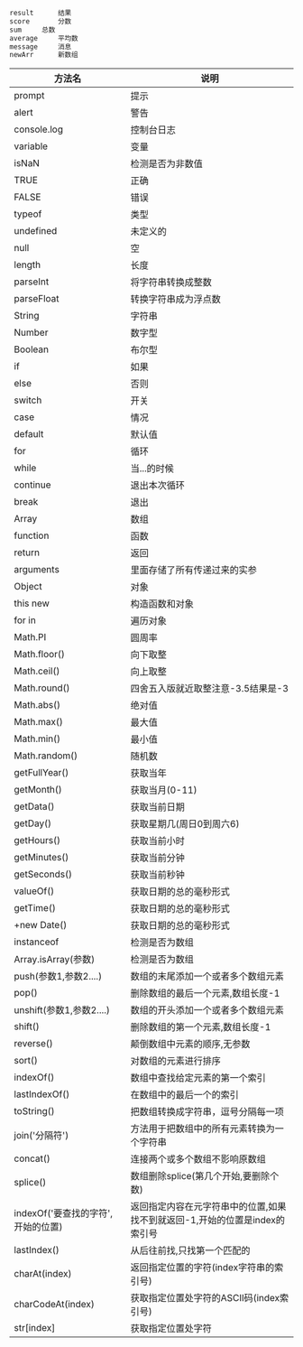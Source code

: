 ```js
result		结果
score		分数
sum		总数
average		平均数
message		消息
newArr		新数组

```

| 方法名                             | 说明                                                         |
| ---------------------------------- | ------------------------------------------------------------ |
| prompt                             | 提示                                                         |
| alert                              | 警告                                                         |
| console.log                        | 控制台日志                                                   |
| variable                           | 变量                                                         |
| isNaN                              | 检测是否为非数值                                             |
| TRUE                               | 正确                                                         |
| FALSE                              | 错误                                                         |
| typeof                             | 类型                                                         |
| undefined                          | 未定义的                                                     |
| null                               | 空                                                           |
| length                             | 长度                                                         |
| parseInt                           | 将字符串转换成整数                                           |
| parseFloat                         | 转换字符串成为浮点数                                         |
| String                             | 字符串                                                       |
| Number                             | 数字型                                                       |
| Boolean                            | 布尔型                                                       |
| if                                 | 如果                                                         |
| else                               | 否则                                                         |
| switch                             | 开关                                                         |
| case                               | 情况                                                         |
| default                            | 默认值                                                       |
| for                                | 循环                                                         |
| while                              | 当...的时候                                                  |
| continue                           | 退出本次循环                                                 |
| break                              | 退出                                                         |
| Array                              | 数组                                                         |
| function                           | 函数                                                         |
| return                             | 返回                                                         |
| arguments                          | 里面存储了所有传递过来的实参                                 |
| Object                             | 对象                                                         |
| this new                           | 构造函数和对象                                               |
| for in                             | 遍历对象                                                     |
| Math.PI                            | 圆周率                                                       |
| Math.floor()                       | 向下取整                                                     |
| Math.ceil()                        | 向上取整                                                     |
| Math.round()                       | 四舍五入版就近取整注意-3.5结果是-3                           |
| Math.abs()                         | 绝对值                                                       |
| Math.max()                         | 最大值                                                       |
| Math.min()                         | 最小值                                                       |
| Math.random()                      | 随机数                                                       |
| getFullYear()                      | 获取当年                                                     |
| getMonth()                         | 获取当月(0-11)                                               |
| getData()                          | 获取当前日期                                                 |
| getDay()                           | 获取星期几(周日0到周六6)                                     |
| getHours()                         | 获取当前小时                                                 |
| getMinutes()                       | 获取当前分钟                                                 |
| getSeconds()                       | 获取当前秒钟                                                 |
| valueOf()                          | 获取日期的总的毫秒形式                                       |
| getTime()                          | 获取日期的总的毫秒形式                                       |
| +new Date()                        | 获取日期的总的毫秒形式                                       |
| instanceof                         | 检测是否为数组                                               |
| Array.isArray(参数)                | 检测是否为数组                                               |
| push(参数1,参数2....)              | 数组的末尾添加一个或者多个数组元素                           |
| pop()                              | 删除数组的最后一个元素,数组长度-1                            |
| unshift(参数1,参数2....)           | 数组的开头添加一个或者多个数组元素                           |
| shift()                            | 删除数组的第一个元素,数组长度-1                              |
| reverse()                          | 颠倒数组中元素的顺序,无参数                                  |
| sort()                             | 对数组的元素进行排序                                         |
| indexOf()                          | 数组中查找给定元素的第一个索引                               |
| lastIndexOf()                      | 在数组中的最后一个的索引                                     |
| toString()                         | 把数组转换成字符串，逗号分隔每一项                           |
| join('分隔符')                     | 方法用于把数组中的所有元素转换为一个字符串                   |
| concat()                           | 连接两个或多个数组不影响原数组                               |
| splice()                           | 数组删除splice(第几个开始,要删除个数)                        |
| indexOf('要查找的字符',开始的位置) | 返回指定内容在元字符串中的位置,如果找不到就返回-1,开始的位置是index的索引号 |
| lastIndex()                        | 从后往前找,只找第一个匹配的                                  |
| charAt(index)                      | 返回指定位置的字符(index字符串的索引号)                      |
| charCodeAt(index)                  | 获取指定位置处字符的ASCII码(index索引号)                     |
| str[index]                         | 获取指定位置处字符                                           |
